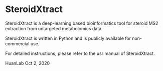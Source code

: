 # SteroidXtract

SteroidXtract is a deep-learning based bioinformatics tool for steroid MS2 extraction from untargeted metabolomics data.

SteroidXtract is written in Python and is publicly available for non-commercial use.

For detailed instructions, please refer to the usr manual of SteroidXtract.

HuanLab
Oct 2, 2020
